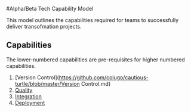#Alpha/Beta Tech Capability  Model

This model outlines the capabilities required for teams to successfully deliver transofmation projects.

## Capabilities
The lower-numbered capabilities are pre-requisites for higher numbered capabilities.

 1. [Version Control](https://github.com/colugo/cautious-turtle/blob/master/Version Control.md)
 2. [Quality](https://github.com/colugo/cautious-turtle/blob/master/Quality.md)
 3. [Integration](https://github.com/colugo/cautious-turtle/blob/master/Integration.md)
 4. [Deployment](https://github.com/colugo/cautious-turtle/blob/master/Deployment.md)
